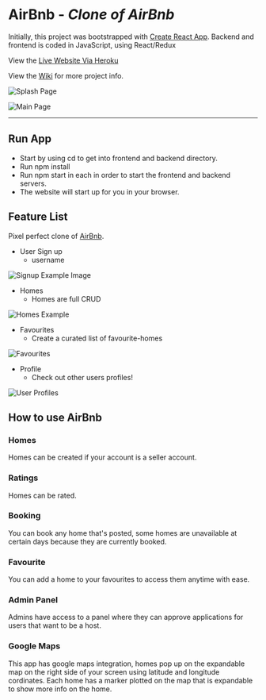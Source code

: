 # AirBnb - *Clone of AirBnb*

Initially, this project was bootstrapped with [Create React App](https://github.com/facebook/create-react-app). Backend and frontend is coded in JavaScript, using React/Redux

View the [Live Website Via Heroku](https://aa-airbnb.herokuapp.com/)

View the [Wiki](https://github.com/nebbb/daproject/wiki) for more project info.

![Splash Page](https://i.imgur.com/qJGAkDn.png)

![Main Page](https://i.imgur.com/WXupdss.png)

---

## Run App

- Start by using cd to get into frontend and backend directory.
- Run npm install
- Run npm start in each in order to start the frontend and backend servers.
- The website will start up for you in your browser.

## Feature List

Pixel perfect clone of [AirBnb](http://airbnb.com).

* User Sign up
    - username

![Signup Example Image](https://i.imgur.com/RlBtIOL.png)

* Homes
    - Homes are full CRUD

![Homes Example](https://i.imgur.com/l5et6GY.png)

* Favourites 
    - Create a curated list of favourite-homes

![Favourites](https://i.imgur.com/XQ4YAeh.png)

* Profile
    - Check out other users profiles!

![User Profiles](https://i.imgur.com/ao98lha.png)



## How to use AirBnb

### Homes

Homes can be created if your account is a seller account.

### Ratings

Homes can be rated.

### Booking

You can book any home that's posted, some homes are unavailable at certain days because they are currently booked.

### Favourite

You can add a home to your favourites to access them anytime with ease.

### Admin Panel

Admins have access to a panel where they can approve applications for users that want to be a host.

### Google Maps

This app has google maps integration, homes pop up on the expandable map on the right side of your screen using latitude and longitude cordinates. Each home has a marker plotted on the map that is expandable to show more info on the home.
